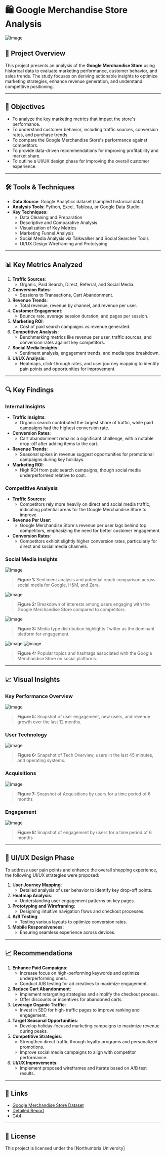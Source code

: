 # 🛍️ Google Merchandise Store Analysis

![image](https://github.com/user-attachments/assets/ab985b7d-3a29-4539-9aa7-93d5ea9f69db)

## 🌟 Project Overview
This project presents an analysis of the **Google Merchandise Store** using historical data to evaluate marketing performance, customer behavior, and sales trends. The study focuses on deriving actionable insights to optimize marketing strategies, enhance revenue generation, and understand competitive positioning.

---

## 🎯 Objectives
- To analyze the key marketing metrics that impact the store's performance.
- To understand customer behavior, including traffic sources, conversion rates, and purchase trends.
- To compare the Google Merchandise Store's performance against competitors.
- To provide data-driven recommendations for improving profitability and market share.
- To outline a UI/UX design phase for improving the overall customer experience.

---

## 🛠️ Tools & Techniques
- **Data Source**: Google Analytics dataset (sampled historical data).
- **Analysis Tools**: Python, Excel, Tableau, or Google Data Studio.
- **Key Techniques**:
  - Data Cleaning and Preparation
  - Descriptive and Comparative Analysis
  - Visualization of Key Metrics
  - Marketing Funnel Analysis
  - Social Media Analysis via Talkwalker and Social Searcher Tools
  - UI/UX Design Wireframing and Prototyping

---

## 📊 Key Metrics Analyzed
1. **Traffic Sources**:
   - Organic, Paid Search, Direct, Referral, and Social Media.
2. **Conversion Rates**:
   - Sessions to Transactions, Cart Abandonment.
3. **Revenue Trends**:
   - Total revenue, revenue by channel, and revenue per user.
4. **Customer Engagement**:
   - Bounce rate, average session duration, and pages per session.
5. **Marketing ROI**:
   - Cost of paid search campaigns vs revenue generated.
6. **Competitive Analysis**:
   - Benchmarking metrics like revenue per user, traffic sources, and conversion rates against key competitors.
7. **Social Media Insights**:
   - Sentiment analysis, engagement trends, and media type breakdown.
8. **UI/UX Analysis**:
   - Heatmaps, click-through rates, and user journey mapping to identify pain points and opportunities for improvement.

---

## 🔍 Key Findings
### Internal Insights
- **Traffic Insights**:
  - Organic search contributed the largest share of traffic, while paid campaigns had the highest conversion rate.
- **Conversion Rates**:
  - Cart abandonment remains a significant challenge, with a notable drop-off after adding items to the cart.
- **Revenue Trends**:
  - Seasonal spikes in revenue suggest opportunities for promotional campaigns during key holidays.
- **Marketing ROI**:
  - High ROI from paid search campaigns, though social media underperformed relative to cost.

### Competitive Analysis
- **Traffic Sources**:
  - Competitors rely more heavily on direct and social media traffic, indicating potential areas for the Google Merchandise Store to improve.
- **Revenue Per User**:
  - Google Merchandise Store's revenue per user lags behind top competitors, emphasizing the need for better customer engagement.
- **Conversion Rates**:
  - Competitors exhibit slightly higher conversion rates, particularly for direct and social media channels.

### Social Media Insights
![image](https://github.com/user-attachments/assets/c97e4e9e-8d59-47ea-a605-54efb0f8cbc9)

> **Figure 1:** Sentiment analysis and potential reach comparison across social media for Google, H&M, and Zara.

![image](https://github.com/user-attachments/assets/2ca23f0d-9e63-4102-a8d9-55f5352eaf83)

> **Figure 2:** Breakdown of interests among users engaging with the Google Merchandise Store compared to competitors.

![image](https://github.com/user-attachments/assets/8b7cbc49-e798-41c6-9363-b7d56386f744)

> **Figure 3:** Media type distribution highlights Twitter as the dominant platform for engagement.

![image](https://github.com/user-attachments/assets/917acd0f-61f1-4f69-bfd5-e1802a1a8634)
![image](https://github.com/user-attachments/assets/1f676294-4942-45bf-9b79-f9a301f82512)


> **Figure 4:** Popular topics and hashtags associated with the Google Merchandise Store on social platforms.

---

## 📈 Visual Insights

### Key Performance Overview
![image](https://github.com/user-attachments/assets/daf83bc5-8cf0-45df-ab81-735f218e3c5e)

> **Figure 5:** Snapshot of user engagement, new users, and revenue growth over the last 12 months.

### User Technology
![image](https://github.com/user-attachments/assets/5229ec3c-7bb9-4c20-9884-1e37a88038a5)
> **Figure 6:** Snapshot of Tech Overview, users in the last 45 minutes, and operating systems.

### Acquisitions
![image](https://github.com/user-attachments/assets/2f96fb20-6b20-431a-af1b-58080c0fe5cd)
> **Figure 7:** Snapshot of Acquisitions by users for a time period of 6 months



### Engagement
![image](https://github.com/user-attachments/assets/653dc252-9b6f-4e39-b8ad-428c7be95007)
> **Figure 8:** Snapshot of engagement by users for a time period of 6 months




---

## 🎨 UI/UX Design Phase
To address user pain points and enhance the overall shopping experience, the following UI/UX strategies were proposed:
1. **User Journey Mapping**:
   - Detailed analysis of user behavior to identify key drop-off points.
2. **Heatmap Analysis**:
   - Understanding user engagement patterns on key pages.
3. **Prototyping and Wireframing**:
   - Designing intuitive navigation flows and checkout processes.
4. **A/B Testing**:
   - Testing various layouts to optimize conversion rates.
5. **Mobile Responsiveness**:
   - Ensuring seamless experience across devices.

---

## 📈 Recommendations
1. **Enhance Paid Campaigns**:
   - Increase focus on high-performing keywords and optimize underperforming ones.
   - Conduct A/B testing for ad creatives to maximize engagement.
2. **Reduce Cart Abandonment**:
   - Implement retargeting strategies and simplify the checkout process.
   - Offer discounts or incentives for abandoned carts.
3. **Leverage Organic Traffic**:
   - Invest in SEO for high-traffic pages to improve ranking and engagement.
4. **Target Seasonal Opportunities**:
   - Develop holiday-focused marketing campaigns to maximize revenue during peaks.
5. **Competitive Strategies**:
   - Strengthen direct traffic through loyalty programs and personalized promotions.
   - Improve social media campaigns to align with competitor performance.
6. **UI/UX Improvements**:
   - Implement proposed wireframes and iterate based on A/B test results.


---

## 🔗 Links
- [Google Merchandise Store Dataset](https://support.google.com/analytics/answer/6367342?hl=en)
- [Detailed Report](https://github.com/abdulla-zahin/Google_Merchandise_Store/blob/main/marketing_metrics-zahin_1_.pdf)
- [GA4](https://analytics.google.com/)  

---

## 📜 License
This project is licensed under the [Northumbria University]
